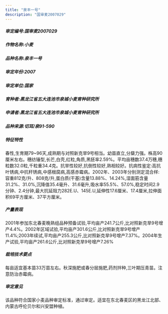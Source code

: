 ```yaml
---
title: "泉丰一号"
description: "国审麦2007029"
---
```

##### 审定编号:国审麦2007029

##### 作物名称:小麦

##### 品种名称:泉丰一号

##### 审定年份:2007

##### 审定单位:国家

##### 育种者:黑龙江省五大连池市泉城小麦育种研究所

##### 申请者:黑龙江省五大连池市泉城小麦育种研究所

##### 品种来源:切耳/泉91-590

##### 特征特性
春性,生育期79~96天,成熟期与对照新克旱9号相当。幼苗直立,分蘖力强。株高90厘米左右。穗纺锤型,长芒,白壳,红粒,角质,黑胚率2.59%。平均亩穗数37.4万穗,穗粒数32.0粒,千粒重34.4克。抗旱性较好,抗倒性较好,熟相较好。抗病性鉴定:高抗叶锈病,中抗秆锈病,中感根腐病,高感赤霉病。2002年、2003年分别测定混合样:容重812克/升、808克/升,蛋白质(干基)含量13.88%、14.24%,湿面筋含量31.2%、31.0%,沉降值35.4毫升、31.6毫升,吸水率55.5%、57.0%,稳定时间2.9分钟、2.4分钟,最大抗延阻力282E.U、145E.U,延伸性17.6厘米、17.4厘米,拉伸面积69平方厘米、37平方厘米。

##### 产量表现
2001年参加东北春麦晚熟组品种预备试验,平均亩产241.7公斤,比对照新克旱9号增产4.4%。2002年区域试验,平均亩产301.6公斤,比对照新克旱9号增产11.4%;2003年续试,平均亩产255.3公斤,比对照新克旱9号增产7.37%。2004年生产试验,平均亩产261.6公斤,比对照新克旱9号增产7.26%

##### 栽培技术要点
每亩适宜基本苗33万苗左右。秋深施肥或春分层施肥,药剂拌种,三叶期压青苗。注意防治赤霉病。

##### 审定意见
该品种符合国家小麦品种审定标准，通过审定。适宜在东北春麦区的黑龙江北部、内蒙古呼伦贝尔和兴安盟种植。
